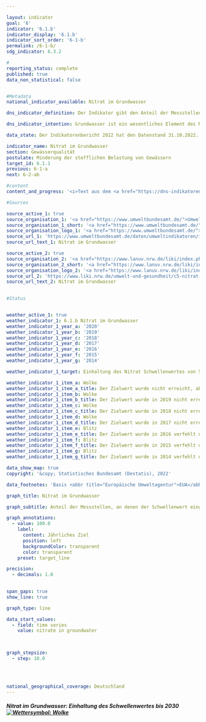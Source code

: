 ```yaml
---

layout: indicator    
goal: '6'    
indicator: '6.1.b'    
indicator_display: '6.1.b'    
indicator_sort_order: '6-1-b'    
permalink: /6-1-b/    
sdg_indicator: 6.3.2    

#
reporting_status: complete    
published: true    
data_non_statistical: false    


#Metadata    
national_indicator_available: Nitrat im Grundwasser    

dns_indicator_definition: Der Indikator gibt den Anteil der Messstellen an, an denen der Grenzwert von 50&nbsp;Milligramm pro Liter Nitrat im Grundwasser im Jahresmittel eingehalten wird.    

dns_indicator_intention: Grundwasser ist ein wesentliches Element des Naturhaushaltes. Es ist Teil des Wasserkreislaufs und erfüllt wichtige ökologische Funktionen. Grundwasser ist auch die wichtigste Trinkwasserressource Deutschlands. Erhöhte Nitratgehalte beeinträchtigen jedoch die Ökologie der Gewässer. Der Schwellenwert von 50&nbsp;Milligramm Nitrat pro Liter im Grundwasser, der in der Grundwasserverordnung sowie der Oberflächengewässerverordnung angegeben ist, soll daher an allen Messstellen bis 2030&nbsp;eingehalten werden.    

data_state: Der Indikatorenbericht 2022 hat den Datenstand 31.10.2022. Die Daten auf dieser Plattform werden regelmäßig aktualisiert, sodass online aktuellere Daten verfügbar sein können als im <a href="https://dns-indikatoren.de/assets/publications/reports/de/2022.pdf">Indikatorenbericht 2022</a> veröffentlicht.    

indicator_name: Nitrat im Grundwasser    
section: Gewässerqualität    
postulate: Minderung der stofflichen Belastung von Gewässern    
target_id: 6.1.1    
previous: 6-1-a    
next: 6-2-ab    

#content     
content_and_progress: '<i>Text aus dem <a href="https://dns-indikatoren.de/assets/publications/reports/de/2022.pdf">Indikatorenbericht 2022&nbsp;</a></i><br><br>Der Nitratgehalt im Grundwasser wird von den Bundesländern für die Berichterstattung über den Zustand des Grundwassers in Deutschland an die Europäische Umweltagentur (<abbr title="Europäische Umweltagentur">EUA</abbr>) erhoben. Die dazu verwendeten Messstellen ergeben zusammen das sogenannte <abbr title="Europäische Umweltagentur">EUA</abbr>-Messnetz. Das <abbr title="Europäische Umweltagentur">EUA</abbr>-Messnetz umfasst 1&nbsp;214&nbsp;Messstellen und bildet Deutschland repräsentativ ab. Die Daten werden vom Umweltbundesamt nach Angaben der Bund/Länder-Arbeitsgemeinschaft Wasser (<abbr title="Bund/Länder-Arbeitsgemeinschaft Wasser">LAWA</abbr>) zusammengestellt.<br><br>Wie auch der Indikator zum Phosphorgehalt in Fließgewässern gibt dieser Indikator keinen Hinweis auf den Umfang der Grenzwertüber- <abbr title="beziehungsweise">bzw.</abbr> -unterschreitung. Der Indikator erfasst an wie vielen aller Messstellen der vorgegebene Schwellenwert eingehalten wurde. Die Nitratbelastung kann an einigen Messstellen stark zurückgegangen sein. Sollte sie jedoch weiterhin oberhalb des Schwellenwertes von 50&nbsp;Milligramm pro Liter liegen, spiegelt sich die Reduktion nicht im Indikator wider. Gleiches gilt für steigende Nitratbelastungen, die jedoch weiterhin unter dem Grenzwert verbleiben. Ebenso muss bei der Interpretation berücksichtigt werden, dass Maßnahmen zur Verringerung der Nitratbelastung möglicherweise erst verzögert Wirkung zeigen, da die Sickerzeit von der Oberfläche bis in das Grundwasser mehrere Jahre betragen kann.<br><br>Die natürliche Vorbelastung liegt für Nitrat zwischen 0&nbsp;und maximal 10&nbsp;Milligramm pro Liter. Gehalte zwischen 10&nbsp;und 25&nbsp;Milligramm pro Liter sind Anzeichen einer geringen bis mittleren Belastung. Konzentrationen zwischen 25&nbsp;und 50&nbsp;Milligramm pro Liter zeigen eine starke Grundwasserbelastung an. Wird der Schwellenwert der Grundwasserverordnung von 50&nbsp;Milligramm pro Liter, der auch diesem Indikator zugrunde liegt, überschritten, ist das Grundwasser in einem schlechten chemischen Zustand und kann nicht ohne Aufbereitung als Trinkwasser verwendet werden.<br><br>Im Jahr 2018&nbsp;wurde der Grenzwert von unter 50&nbsp;Milligramm pro Liter an Nitrat an 82,7&nbsp;% aller Messstellen eingehalten. Seit dem Jahr 2008&nbsp;ist der Anteil der Messstellen, die diesen Grenzwert einhalten, nahezu unverändert. Damit ist das Ziel, den Grenzwert an allen Messstellen einzuhalten, nicht erreicht und auch keine Entwicklung des Indikators in diese Richtung zu erkennen. Umgekehrt wurde im Jahr 2018&nbsp;der Grenzwert von 50&nbsp;Milligramm pro Liter an Nitrat an 17,3&nbsp;% der Grundwassermessstellen des <abbr title="Europäische Umweltagentur">EUA</abbr>-Messnetzes überschritten. Folglich darf das Grundwasser dort nicht ohne Aufbereitung zur Trinkwasserversorgung verwendet werden. Bei 17,3&nbsp;% der Messstellen lag der Nitratwert im Bereich zwischen 25&nbsp;und 50&nbsp;Milligramm pro Liter, der immer noch eine erhöhte Belastung anzeigt. Auch dieser Anteil blieb über die Jahre nahezu gleich.<br><br>Die Belastung des Grundwassers mit Nitrat entsteht in erster Linie durch Auswaschung von Nitrat aus verschiedenen stickstoffhaltigen Düngemitteln. Dazu gehört neben Wirtschaftsdüngern wie Jauche oder Gülle auch der bei intensivem Ackerbau eingesetzte Mineraldünger. In den letzten Jahren werden darüber hinaus Gärreste, die als Nebenprodukt von Biogasanlagen entstehen, vermehrt als Dünger in der Landwirtschaft eingesetzt. All dies kann bei einer nicht am Bedarf der Pflanzen orientierten Düngung zu höheren Nitratwerten im Grundwasser beitragen. Somit hat die Entwicklung des Indikators <a href="https://dnsUpgradeEnvironment.github.io/dns-indicators/2-1-a">2.1.a</a> „Stickstoffüberschuss der Landwirtschaft“ einen Einfluss auf die Nitratbelastung des Grundwassers.<br><br>Um den konkreten Einfluss der landwirtschaftlichen Nutzung auf die Nitratbelastung der Gewässer zu untersuchen, gibt es eine separate Nitrat-Berichterstattung an die <abbr title="Europäische Union">EU</abbr>. Für diese Berichterstattung werden aus dem <abbr title="Europäische Umweltagentur">EUA</abbr>-Messnetz diejenigen Messstellen ausgewählt, in deren Einzugsgebiet die landwirtschaftliche Nutzung dominiert. In diesem speziellen Messnetz liegt die Nitrat-Belastung dementsprechend über dem Durchschnittswert des Indikators 6.1.b.'    

#Sources    

source_active_1: true
source_organisation_1: '<a href="https://www.umweltbundesamt.de/">Umweltbundesamt</a>'
source_organisation_1_short: '<a href="https://www.umweltbundesamt.de/">Umweltbundesamt</a>'
source_organisation_logo_1: '<a href="https://www.umweltbundesamt.de/"><img src="https://dnsUpgradeEnvironment.github.io/dns-indicators/public/OrgImgDe/uba.png" alt="Umweltbundesamt" title=" Klicken Sie hier um zur Homepage der Organisation Umweltbundesamt zu gelangen." style="height:60px; width:148px; border: transparent"/></a>'
source_url_1: 'https://www.umweltbundesamt.de/daten/umweltindikatoren/indikator-nitrat-im-grundwasser'
source_url_text_1: Nitrat im Grundwasser

source_active_2: true
source_organisation_2: '<a href="https://www.lanuv.nrw.de/liki/index.php">Länderinitiative Kernindikatoren</a>'
source_organisation_2_short: '<a href="https://www.lanuv.nrw.de/liki/index.php">Länderinitiative Kernindikatoren</a>'
source_organisation_logo_2: '<a href="https://www.lanuv.nrw.de/liki/index.php"><img src="https://dnsUpgradeEnvironment.github.io/dns-indicators/public/OrgImgDe/liki.png" alt="Länderinitiative Kernindikatoren" title=" Klicken Sie hier um zur Homepage der Organisation Länderinitiative Kernindikatoren zu gelangen." style="height:60px; width:148px; border: transparent"/></a>'
source_url_2: 'https://www.liki.nrw.de/umwelt-und-gesundheit/c5-nitrat-im-grundwasser'
source_url_text_2: Nitrat im Grundwasser
    

#Status


weather_active_1: true
weather_indicator_1: 6.1.b Nitrat im Grundwasser
weather_indicator_1_year_a: '2020'
weather_indicator_1_year_b: '2019'
weather_indicator_1_year_c: '2018'
weather_indicator_1_year_d: '2017'
weather_indicator_1_year_e: '2016'
weather_indicator_1_year_f: '2015'
weather_indicator_1_year_g: '2014'

weather_indicator_1_target: Einhaltung des Nitrat Schwellenwertes von 50&nbsp;Milligramm pro Liter an allen Messstellen bis 2030

weather_indicator_1_item_a: Wolke
weather_indicator_1_item_a_title: Der Zielwert wurde nicht erreicht, aber die durchschnittliche Entwicklung weist in die gewünschte Richtung.
weather_indicator_1_item_b: Wolke
weather_indicator_1_item_b_title: Der Zielwert wurde in 2019 nicht erreicht, aber die durchschnittliche Entwicklung wies in die gewünschte Richtung.
weather_indicator_1_item_c: Wolke
weather_indicator_1_item_c_title: Der Zielwert wurde in 2018 nicht erreicht, aber die durchschnittliche Entwicklung wies in die gewünschte Richtung.
weather_indicator_1_item_d: Wolke
weather_indicator_1_item_d_title: Der Zielwert wurde in 2017 nicht erreicht, aber die durchschnittliche Entwicklung wies in die gewünschte Richtung.
weather_indicator_1_item_e: Blitz
weather_indicator_1_item_e_title: Der Zielwert wurde in 2016 verfehlt und der Indikator hat sich im Durchschnitt der vorangegangenen Veränderungen nicht in Richtung des Ziels bewegt.
weather_indicator_1_item_f: Blitz
weather_indicator_1_item_f_title: Der Zielwert wurde in 2015 verfehlt und der Indikator hat sich im Durchschnitt der vorangegangenen Veränderungen nicht in Richtung des Ziels bewegt.
weather_indicator_1_item_g: Blitz
weather_indicator_1_item_g_title: Der Zielwert wurde in 2014 verfehlt und der Indikator hat sich im Durchschnitt der vorangegangenen Veränderungen nicht in Richtung des Ziels bewegt.    

data_show_map: true    
copyright: '&copy; Statistisches Bundesamt (Destatis), 2022'    

data_footnotes: 'Basis <abbr title="Europäische Umweltagentur">EUA</abbr>-Messnetz: Schwellenwert 50&nbsp;Milligramm Nitrat pro Liter im Jahresmittel.<br>•  Keine Angaben für die Stadtstaaten Berlin, Bremen und Hamburg, da zu wenige Messstellen vorhanden sind.'    

graph_title: Nitrat im Grundwasser    

graph_subtitle: Anteil der Messstellen, an denen der Schwellenwert eingehalten wird    

graph_annotations:
  - value: 100.0
    label:
      content: Jährliches Ziel
      position: left
      backgroundColor: transparent
      color: transparent
    preset: target_line    

precision: 
  - decimals: 1.0
        

span_gaps: true    
show_line: true    

graph_type: line    

data_start_values: 
  - field: time series
    value: nitrate in groundwater    

    

graph_stepsize: 
  - step: 10.0
        

            

national_geographical_coverage: Deutschland    
---
```



<div>
  <div class="my-header">
    <h5>Nitrat im Grundwasser: Einhaltung des Schwellenwertes bis 2030
      <a href="https://dnsUpgradeEnvironment.github.io/dns-indicators/status"><img src="https://g205sdgs.github.io/sdg-indicators/public/Wettersymbole/Wolke.png" title="Der Zielwert wurde in 2020 (Datenstand 31.09.2022) nicht erreicht, aber die durchschnittliche Entwicklung wies in die gewünschte Richtung." alt="Wettersymbol: Wolke"/>
      </a>
    </h5>
  </div>
  <div class="my-header-note">
  </div>
</div>